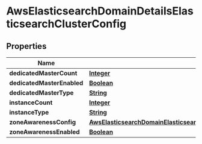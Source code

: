 

# AwsElasticsearchDomainDetailsElasticsearchClusterConfig


## Properties

| Name | Type | Description | Notes |
|------------ | ------------- | ------------- | -------------|
|**dedicatedMasterCount** | [**Integer**](Integer.md) |  |  [optional] |
|**dedicatedMasterEnabled** | [**Boolean**](Boolean.md) |  |  [optional] |
|**dedicatedMasterType** | [**String**](String.md) |  |  [optional] |
|**instanceCount** | [**Integer**](Integer.md) |  |  [optional] |
|**instanceType** | [**String**](String.md) |  |  [optional] |
|**zoneAwarenessConfig** | [**AwsElasticsearchDomainElasticsearchClusterConfigDetailsZoneAwarenessConfig**](AwsElasticsearchDomainElasticsearchClusterConfigDetailsZoneAwarenessConfig.md) |  |  [optional] |
|**zoneAwarenessEnabled** | [**Boolean**](Boolean.md) |  |  [optional] |



